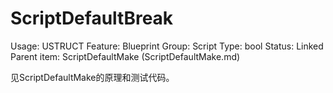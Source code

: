 # ScriptDefaultBreak

Usage: USTRUCT
Feature: Blueprint
Group: Script
Type: bool
Status: Linked
Parent item: ScriptDefaultMake (ScriptDefaultMake.md)

见ScriptDefaultMake的原理和测试代码。